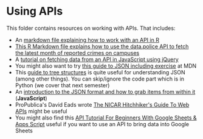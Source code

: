 # Using APIs

This folder contains resources on working with APIs. That includes:

* An [markdown file explaining how to work with an API in R](https://github.com/paulbradshaw/MED7373-Data-Journalism/blob/master/api/usingpostcodesapi.md)
* [This R Markdown file explains how to use the data.police API to fetch the latest month of reported crimes on campuses](https://github.com/paulbradshaw/MED7373-Data-Journalism/blob/master/mapping/crimeapi.Rmd)
* A [tutorial on fetching data from an API in JavaScript using jQuery](https://github.com/paulbradshaw/MED7373-Data-Journalism/blob/master/api/javascriptapi.md)
* You might also want to try [this guide to JSON including exercise](https://developer.mozilla.org/en-US/docs/Learn/JavaScript/Objects/JSON) at MDN
* This [guide to tree structures](https://medium.freecodecamp.org/all-you-need-to-know-about-tree-data-structures-bceacb85490c) is quite useful for understanding JSON (among other things). You can skip/ignore the code part which is in Python (we cover that next semester)
* An [introduction to the JSON format and how to grab items from within it](https://github.com/paulbradshaw/MED7373-Data-Journalism/blob/master/api/jsonintro.md) (**JavaScript**)
* ProPublica's David Eads wrote [The NICAR Hitchhiker's Guide To Web APIs](https://docs.google.com/document/d/1_2f26820ANcITX4i-WJSVfRKp_nhkiK1c5iZ5wN2TP0/edit#heading=h.ld9l4cxurry) might be useful
* You might also find this [API Tutorial For Beginners With Google Sheets & Apps Script](https://www.benlcollins.com/apps-script/api-tutorial-for-beginners/) useful if you want to use an API to bring data into Google Sheets


